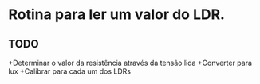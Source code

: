 # Rotina para ler um valor do LDR.

## TODO

+Determinar o valor da resistência através da tensão lida
+Converter para lux
+Calibrar para cada um dos LDRs
